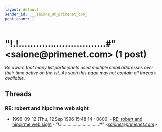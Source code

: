 ```yaml
---
layout: default
sender_id: ___saione_at_primenet_com_
post_count: 1
---
```


# "!.!..............................#" <saione<span>@</span>primenet.com> (1 post)

_Be aware that many list participants used multiple email addresses over their time active on the list. As such this page may not contain all threads available._

## Threads

### RE: robert and hipcirme web sight
+ 1996-09-12 (Thu, 12 Sep 1996 15:48:14 +0800) - [RE: robert and hipcirme web sight](/archive/1996/09/21df4f5e03fd2136c9122436e3317d294a8cfa56c1e011c36ca8f25fcf63a470) - _"!.!..............................#" \<saione@primenet.com\>_

